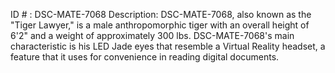 ID # : DSC-MATE-7068
Description: DSC-MATE-7068, also known as the "Tiger Lawyer," is a male anthropomorphic tiger with an overall height of 6'2" and a weight of approximately 300 lbs. DSC-MATE-7068's main characteristic is his LED Jade eyes that resemble a Virtual Reality headset, a feature that it uses for convenience in reading digital documents.